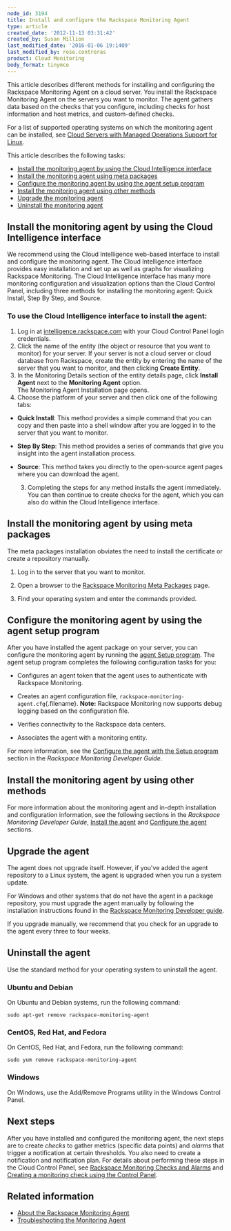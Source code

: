 ```yaml
---
node_id: 3194
title: Install and configure the Rackspace Monitoring Agent
type: article
created_date: '2012-11-13 03:31:42'
created_by: Susan Million
last_modified_date: '2016-01-06 19:1409'
last_modified_by: rose.contreras
product: Cloud Monitoring
body_format: tinymce
---
```


This article describes different methods for installing and
configuring the Rackspace Monitoring Agent on a cloud server.  You
install the Rackspace Monitoring Agent on the servers you want to
monitor. The agent gathers data based on the checks that you configure,
including checks for host information and host metrics, and
custom-defined checks. 

For a list of supported operating systems on which the monitoring agent
can be installed, see [Cloud Servers with Managed Operations Support for
Linux](http://www.rackspace.com/knowledge_center/article/cloud-servers-with-managed-cloud-service-level-spheres-of-support).

This article describes the following tasks:

-   [Install the monitoring agent by using the Cloud Intelligence
    interface](#CI)
-   [Install the monitoring agent using meta packages](#metaPackage)
-   [Configure the monitoring agent by using the agent setup
    program](#agent-setup)
-   [Install the monitoring agent using other methods](#otherMethods)
-   [Upgrade the monitoring agent](#UpgradeAgent)
-   [Uninstall the monitoring agent](#UninstallAgent)

Install the monitoring agent by using the Cloud Intelligence interface
----------------------------------------------------------------------

We recommend using the Cloud Intelligence web-based interface to install
and configure the monitoring agent. The Cloud Intelligence interface
provides easy installation and set up as well as graphs for visualizing
Rackspace Monitoring.  The Cloud Intelligence interface has many more
monitoring configuration and visualization options than the Cloud
Control Panel, including three methods for installing the monitoring
agent: Quick Install, Step By Step, and Source.

### To use the Cloud Intelligence interface to install the agent:

1.  Log in
    at [intelligence.rackspace.com](https://intelligence.rackspace.com/) with
    your Cloud Control Panel login credentials.
2.  Click the name of the entity (the object or resource that you want
    to monitor) for your server. If your server is not a cloud server or
    cloud database from Rackspace, create the entity by entering the
    name of the server that you want to monitor, and then
    clicking **Create Entity**.
3.  In the Monitoring Details section of the entity details page, click
    **Install Agent** next to the **Monitoring Agent** option.<br>
     The Monitoring Agent Installation page opens.
4.  Choose the platform of your server and then click one of the
    following tabs:

-   **Quick Install**: This method provides a simple command that you
    can copy and then paste into a shell window after you are logged in
    to the server that you want to monitor. 
-   **Step By Step**: This method provides a series of commands that
    give you insight into the agent installation process.  
-   **Source**: This method takes you directly to the open-source agent
    pages where you can download the agent.  

     3. Completing the steps for any method installs the agent
immediately. You can then continue to create checks for the agent, which
you can also do within the Cloud Intelligence interface.

Install the monitoring agent by using meta packages
---------------------------------------------------

The meta packages installation obviates the need to install the
certificate or create a repository manually.

1. Log in to the server that you want to monitor.

2. Open a browser to the [Rackspace Monitoring Meta
Packages](http://meta.packages.cloudmonitoring.rackspace.com/) page.

3. Find your operating system and enter the commands provided.

Configure the monitoring agent by using the agent setup program
---------------------------------------------------------------

After you have installed the agent package on your server, you can
configure the monitoring agent by running the [agent Setup
program](https://developer.rackspace.com/docs/cloud-monitoring/v1/developer-guide/#configure-agent-with-setup "4.3.1. Configure the agent with the Setup program").
The agent setup program completes the following configuration tasks for
you:

-   Configures an agent token that the agent uses to authenticate with
    Rackspace Monitoring.

-   Creates an agent configuration file,
    `rackspace-monitoring-agent.cfg`{.filename}. **Note:** Rackspace
    Monitoring now supports debug logging based on the configuration
    file.

-   Verifies connectivity to the Rackspace data centers.

-   Associates the agent with a monitoring entity.

For more information, see the [Configure the agent with the Setup
program](https://developer.rackspace.com/docs/cloud-monitoring/v1/developer-guide/#configure-agent-with-setup)
section in the *Rackspace Monitoring Developer Guide*.

Install the monitoring agent by using other methods
---------------------------------------------------

For more information about the monitoring agent and in-depth
installation and configuration information, see the following sections
in the *Rackspace Monitoring Developer Guide*, [Install the
agent](https://developer.rackspace.com/docs/cloud-monitoring/v1/developer-guide/#install-the-agent) and [Configure
the
agent](https://developer.rackspace.com/docs/cloud-monitoring/v1/developer-guide/#configure-the-agent) sections.

Upgrade the agent
-----------------

The agent does not upgrade itself. However, if you've added the agent
repository to a Linux system, the agent is upgraded when you run a
system update.

For Windows and other systems that do not have the agent in a package
repository, you must upgrade the agent manually by following the
installation instructions found in the [Rackspace Monitoring Developer
guide](https://developer.rackspace.com/docs/cloud-monitoring/v1/developer-guide/#install-agent-windows).

If you upgrade manually, we recommend that you check for an upgrade
to the agent every three to four weeks.

Uninstall the agent
-------------------

Use the standard method for your operating system to uninstall the
agent.

### Ubuntu and Debian

On Ubuntu and Debian systems, run the following command:

    sudo apt-get remove rackspace-monitoring-agent

### CentOS, Red Hat, and Fedora

On CentOS, Red Hat, and Fedora, run the following command:

    sudo yum remove rackspace-monitoring-agent

### Windows

On Windows, use the Add/Remove Programs utility in the Windows Control
Panel.

Next steps
----------

After you have installed and configured the monitoring agent, the next
steps are to create *checks* to gather metrics (specific data points)
and *alarms* that trigger a notification at certain thresholds. You also
need to create a notification and notification plan. For details about
performing these steps in the Cloud Control Panel, see [Rackspace
Monitoring Checks and
Alarms](http://www.rackspace.com/knowledge_center/article/rackspace-monitoring-checks-and-alarms "Rackspace Cloud Monitoring Checks and Alarms") and
[Creating a monitoring check using the Control
Panel](http://www.rackspace.com/knowledge_center/article/creating-a-monitoring-check-using-the-cloud-control-panel "Creating a Monitoring Check Using the Control Panel").

Related information
-------------------

-   [About the Rackspace Monitoring
    Agent](http://www.rackspace.com/knowledge_center/article/about-the-cloud-monitoring-agent "About the Monitoring Agent")
-   [Troubleshooting the Monitoring
    Agent](http://www.rackspace.com/knowledge_center/article/troubleshooting-the-rackspace-monitoring-agent "Troubleshoot the Monitoring Agent")



